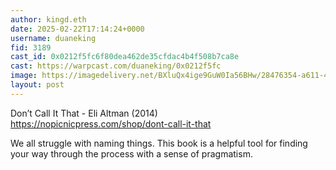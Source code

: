 ```yaml
---
author: kingd.eth
date: 2025-02-22T17:14:24+0000
username: duaneking
fid: 3189
cast_id: 0x0212f5fc6f80dea462de35cfdac4b4f508b7ca8e
cast: https://warpcast.com/duaneking/0x0212f5fc
image: https://imagedelivery.net/BXluQx4ige9GuW0Ia56BHw/28476354-a611-49c9-43a1-cf5046a4ad00/original
layout: post
---
```

Don’t Call It That - Eli Altman (2014)  
https://nopicnicpress.com/shop/dont-call-it-that  
  
We all struggle with naming things. This book is a helpful tool for finding your way through the process with a sense of pragmatism.  

<img src='https://imagedelivery.net/BXluQx4ige9GuW0Ia56BHw/28476354-a611-49c9-43a1-cf5046a4ad00/original' alt='' referrerpolicy='no-referrer'/>